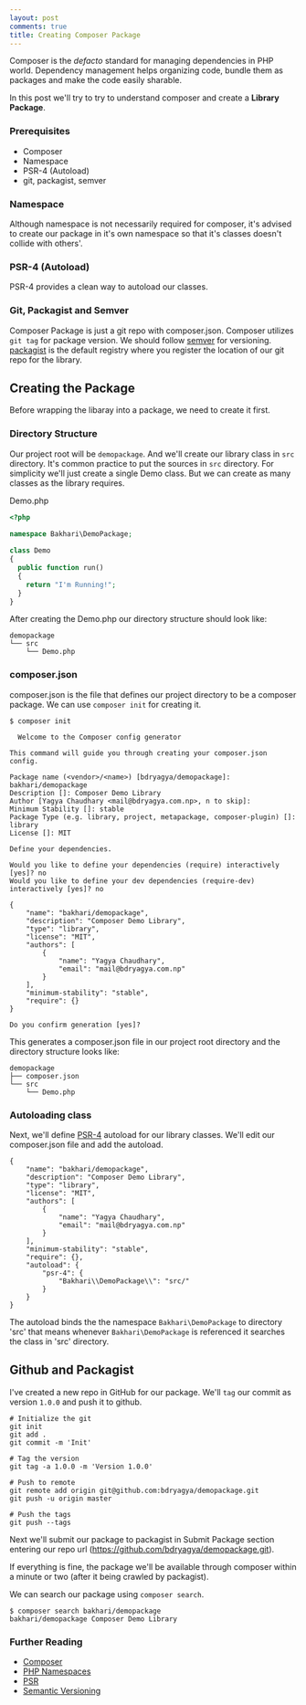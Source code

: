 ```yaml
---
layout: post 
comments: true
title: Creating Composer Package
---
```


Composer is the *defacto* standard for managing dependencies in PHP world. Dependency management helps organizing code, bundle them as packages and make the code easily sharable.

In this post we'll try to try to understand composer and create a **Library Package**.

### Prerequisites

* Composer
* Namespace
* PSR-4 (Autoload)
* git, packagist, semver


### Namespace

Although namespace is not necessarily required for composer, it's advised to create our package in it's own namespace so that it's classes doesn't collide with others'.

### PSR-4 (Autoload)

PSR-4 provides a clean way to autoload our classes.

### Git, Packagist and Semver

Composer Package is just a git repo with composer.json. Composer utilizes `git tag` for package version. We should follow [semver](http://semver.org) for versioning. [packagist](http://packagist.org) is the default registry where you register the location of our git repo for the library.



##  Creating the Package

Before wrapping the libaray into a package, we need to create it first.

### Directory Structure

Our project root will be `demopackage`.  And we'll create our library class in `src` directory. It's common practice to put the sources in `src` directory. For simplicity we'll just create a single Demo class. But we can create as many classes as the library requires.

Demo.php

```php
<?php
  
namespace Bakhari\DemoPackage;

class Demo
{
  public function run()
  {
    return "I'm Running!";
  }
}
```

After creating the Demo.php our directory structure should look like:

```
demopackage
└── src
    └── Demo.php
```



### composer.json

composer.json is the file that defines our project directory to be a composer package. We can use `composer init` for creating it.

```
$ composer init

  Welcome to the Composer config generator

This command will guide you through creating your composer.json config.

Package name (<vendor>/<name>) [bdryagya/demopackage]: bakhari/demopackage
Description []: Composer Demo Library
Author [Yagya Chaudhary <mail@bdryagya.com.np>, n to skip]:
Minimum Stability []: stable
Package Type (e.g. library, project, metapackage, composer-plugin) []: library
License []: MIT

Define your dependencies.

Would you like to define your dependencies (require) interactively [yes]? no
Would you like to define your dev dependencies (require-dev) interactively [yes]? no

{
    "name": "bakhari/demopackage",
    "description": "Composer Demo Library",
    "type": "library",
    "license": "MIT",
    "authors": [
        {
            "name": "Yagya Chaudhary",
            "email": "mail@bdryagya.com.np"
        }
    ],
    "minimum-stability": "stable",
    "require": {}
}

Do you confirm generation [yes]?
```

This generates a composer.json file in our project root directory and the directory structure looks like:

```
demopackage
├── composer.json
└── src
    └── Demo.php
```



### Autoloading class

Next, we'll define [PSR-4](http://www.php-fig.org/psr/psr-4/) autoload for our library classes. We'll edit our composer.json file and add the autoload.

```
{
    "name": "bakhari/demopackage",
    "description": "Composer Demo Library",
    "type": "library",
    "license": "MIT",
    "authors": [
        {
            "name": "Yagya Chaudhary",
            "email": "mail@bdryagya.com.np"
        }
    ],
    "minimum-stability": "stable",
    "require": {},
    "autoload": {
        "psr-4": {
            "Bakhari\\DemoPackage\\": "src/"
        }
    }
}
```

The autoload binds the the namespace `Bakhari\DemoPackage` to directory 'src' that means whenever `Bakhari\DemoPackage` is referenced it searches the class in 'src' directory.



## Github and Packagist

I've created a new repo in GitHub for our package. We'll `tag` our commit as version `1.0.0` and push it to github.

```
# Initialize the git
git init
git add .
git commit -m 'Init'

# Tag the version
git tag -a 1.0.0 -m 'Version 1.0.0'

# Push to remote
git remote add origin git@github.com:bdryagya/demopackage.git
git push -u origin master

# Push the tags
git push --tags
```

Next we'll submit our package to packagist in Submit Package section entering our repo url (https://github.com/bdryagya/demopackage.git).

If everything is fine, the package we'll be available through composer within a minute or two (after it being crawled by packagist).

We can search our package using `composer search`.

```
$ composer search bakhari/demopackage
bakhari/demopackage Composer Demo Library
```



### Further Reading

* [Composer](https://getcomposer.org)
* [PHP Namespaces](http://php.net/manual/en/language.namespaces.php)
* [PSR](http://www.php-fig.org/psr/)
* [Semantic Versioning](http://semver.org/)

